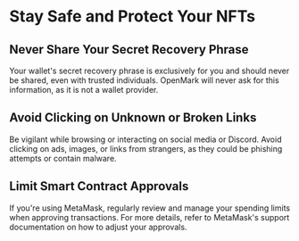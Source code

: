 # Stay Safe and Protect Your NFTs

## Never Share Your Secret Recovery Phrase

Your wallet's secret recovery phrase is exclusively for you and should never be shared, even with trusted individuals. OpenMark will never ask for this information, as it is not a wallet provider.

## Avoid Clicking on Unknown or Broken Links

Be vigilant while browsing or interacting on social media or Discord. Avoid clicking on ads, images, or links from strangers, as they could be phishing attempts or contain malware.

## Limit Smart Contract Approvals

If you're using MetaMask, regularly review and manage your spending limits when approving transactions. For more details, refer to MetaMask's support documentation on how to adjust your approvals.
